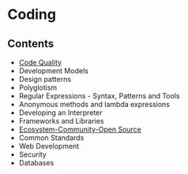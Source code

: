 # Coding

## Contents

- [Code Quality](Handbook/Coding/Code%20Quality)
- Development Models
- Design patterns
- Polyglotism
- Regular Expressions - Syntax, Patterns and Tools
- Anonymous methods and lambda expressions
- Developing an Interpreter
- Frameworks and Libraries
- [Ecosystem-Community-Open Source](Handbook/Coding/Ecosystem-Community-Open%20Source)
- Common Standards
- Web Development
- Security
- Databases
